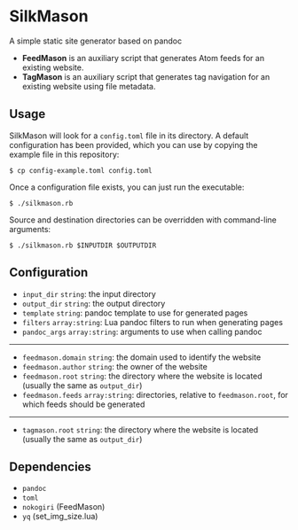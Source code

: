 # SilkMason

A simple static site generator based on pandoc

- **FeedMason** is an auxiliary script that generates Atom feeds for an existing website.
- **TagMason** is an auxiliary script that generates tag navigation for an existing website using file metadata.

## Usage

SilkMason will look for a `config.toml` file in its directory. A default configuration has been provided, which you can use by copying the example file in this repository:

`$ cp config-example.toml config.toml`

Once a configuration file exists, you can just run the executable:

`$ ./silkmason.rb`

Source and destination directories can be overridden with command-line arguments:

`$ ./silkmason.rb $INPUTDIR $OUTPUTDIR`

## Configuration

- `input_dir` `string`: the input directory
- `output_dir` `string`: the output directory
- `template` `string`: pandoc template to use for generated pages
- `filters` `array:string`: Lua pandoc filters to run when generating pages
- `pandoc_args` `array:string`: arguments to use when calling pandoc

---

- `feedmason.domain` `string`: the domain used to identify the website
- `feedmason.author` `string`: the owner of the website
- `feedmason.root` `string`: the directory where the website is located (usually the same as `output_dir`)
- `feedmason.feeds` `array:string`: directories, relative to `feedmason.root`, for which feeds should be generated

---

- `tagmason.root` `string`: the directory where the website is located (usually the same as `output_dir`)

## Dependencies

- `pandoc`
- `toml`
- `nokogiri` (FeedMason)
- `yq` (set_img_size.lua)